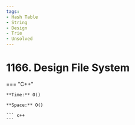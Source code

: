 ```yaml
---
tags:
- Hash Table
- String
- Design
- Trie
- Unsolved
---
```



# 1166. Design File System

=== "C++"

    **Time:** O()

    **Space:** O()

    ``` c++
    ```